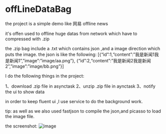 # offLineDataBag
the project is a simple demo like 网易 offline news 

it's offen used to offline huge datas from network which have to compressed with .zip 

the .zip bag include a .txt which contains json ,and a image direction which puts the image.
the json is like the following:
[{“id”:1,“content”:”我是新闻1我是新闻1”,”image”:”image/aa.png”},
 {“id”:2,“content”:”我是新闻2我是新闻2”,”image”:”image/bb.png”}]
 
I do the following things in the project:

1、download .zip file in asynctask
2、unzip .zip file in aynctask
3、notify the ui to show data

in order  to keep fluent ui ,I use service to do the background work.

tip: as well as we also used fastjson to compile the json,and picasso to load the image file.

the screenshot:
![image]()

